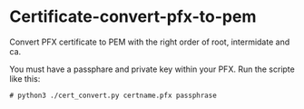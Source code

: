 # Certificate-convert-pfx-to-pem

Convert PFX certificate to PEM with the right order of root, intermidate and ca.

You must have a passphare and private key within your PFX.
Run the scripte like this:
```
# python3 ./cert_convert.py certname.pfx passphrase
```
